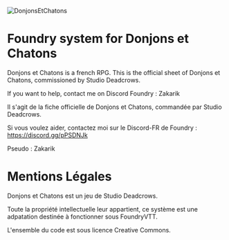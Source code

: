 ![DonjonsEtChatons](https://user-images.githubusercontent.com/8583530/218448088-c6810788-82e4-4cee-b963-5dec08070e7c.PNG)

# Foundry system for Donjons et Chatons
Donjons et Chatons is a french RPG.
This is the official sheet of Donjons et Chatons, commissioned by Studio Deadcrows.

If you want to help, contact me on Discord Foundry : Zakarik

Il s'agit de la fiche officielle de Donjons et Chatons, commandée par Studio Deadcrows.

Si vous voulez aider, contactez moi sur le Discord-FR de Foundry : https://discord.gg/pPSDNJk

Pseudo : Zakarik

# Mentions Légales
Donjons et Chatons est un jeu de Studio Deadcrows.

Toute la propriété intellectuelle leur appartient, ce système est une adpatation destinée à fonctionner sous FoundryVTT.

L'ensemble du code est sous licence Creative Commons.